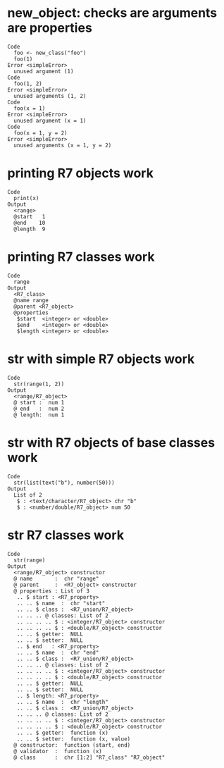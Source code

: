 # new_object: checks are arguments are properties

    Code
      foo <- new_class("foo")
      foo(1)
    Error <simpleError>
      unused argument (1)
    Code
      foo(1, 2)
    Error <simpleError>
      unused arguments (1, 2)
    Code
      foo(x = 1)
    Error <simpleError>
      unused argument (x = 1)
    Code
      foo(x = 1, y = 2)
    Error <simpleError>
      unused arguments (x = 1, y = 2)

# printing R7 objects work

    Code
      print(x)
    Output
      <range>
      @start   1
      @end    10
      @length  9

# printing R7 classes work

    Code
      range
    Output
      <R7_class>
      @name range
      @parent <R7_object>
      @properties
       $start  <integer> or <double>
       $end    <integer> or <double>
       $length <integer> or <double>

# str with simple R7 objects work

    Code
      str(range(1, 2))
    Output
      <range/R7_object>
      @ start :  num 1
      @ end   :  num 2
      @ length:  num 1

# str with R7 objects of base classes work

    Code
      str(list(text("b"), number(50)))
    Output
      List of 2
       $ : <text/character/R7_object> chr "b"
       $ : <number/double/R7_object> num 50

# str R7 classes work

    Code
      str(range)
    Output
      <range/R7_object> constructor
      @ name       :  chr "range"
      @ parent     :  <R7_object> constructor
      @ properties : List of 3
       .. $ start : <R7_property> 
       .. .. $ name  :  chr "start"
       .. .. $ class :  <R7_union/R7_object>
       .. .. .. @ classes: List of 2
       .. .. .. .. $ : <integer/R7_object> constructor
       .. .. .. .. $ : <double/R7_object> constructor
       .. .. $ getter:  NULL
       .. .. $ setter:  NULL
       .. $ end   : <R7_property> 
       .. .. $ name  :  chr "end"
       .. .. $ class :  <R7_union/R7_object>
       .. .. .. @ classes: List of 2
       .. .. .. .. $ : <integer/R7_object> constructor
       .. .. .. .. $ : <double/R7_object> constructor
       .. .. $ getter:  NULL
       .. .. $ setter:  NULL
       .. $ length: <R7_property> 
       .. .. $ name  :  chr "length"
       .. .. $ class :  <R7_union/R7_object>
       .. .. .. @ classes: List of 2
       .. .. .. .. $ : <integer/R7_object> constructor
       .. .. .. .. $ : <double/R7_object> constructor
       .. .. $ getter:  function (x)  
       .. .. $ setter:  function (x, value)  
      @ constructor:  function (start, end)  
      @ validator  :  function (x)  
      @ class      :  chr [1:2] "R7_class" "R7_object"

